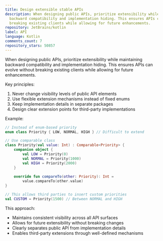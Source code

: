 ```yaml
---
title: Design extensible stable APIs
description: When designing public APIs, prioritize extensibility while maintaining
  backward compatibility and implementation hiding. This ensures APIs can evolve without
  breaking existing clients while allowing for future enhancements.
repository: JetBrains/kotlin
label: API
language: Kotlin
comments_count: 7
repository_stars: 50857
---
```


When designing public APIs, prioritize extensibility while maintaining backward compatibility and implementation hiding. This ensures APIs can evolve without breaking existing clients while allowing for future enhancements.

Key principles:
1. Never change visibility levels of public API elements
2. Use flexible extension mechanisms instead of fixed enums
3. Keep implementation details in separate packages
4. Design clear extension points for third-party implementations

Example:
```kotlin
// Instead of enum-based priority
enum class Priority { LOW, NORMAL, HIGH } // Difficult to extend

// Use comparable class
class Priority(val value: Int) : Comparable<Priority> {
    companion object {
        val LOW = Priority(0)
        val NORMAL = Priority(1000)
        val HIGH = Priority(2000)
    }
    
    override fun compareTo(other: Priority): Int = 
        value.compareTo(other.value)
}

// This allows third parties to insert custom priorities
val CUSTOM = Priority(1500) // Between NORMAL and HIGH
```

This approach:
- Maintains consistent visibility across all API surfaces
- Allows for future extensibility without breaking changes 
- Clearly separates public API from implementation details
- Enables third-party extensions through well-defined mechanisms
